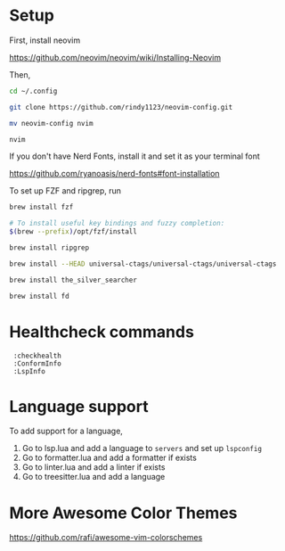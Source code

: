 # Setup

First, install neovim

https://github.com/neovim/neovim/wiki/Installing-Neovim

Then,

```bash
cd ~/.config

git clone https://github.com/rindy1123/neovim-config.git

mv neovim-config nvim

nvim
```

If you don't have Nerd Fonts, install it and set it as your terminal font

https://github.com/ryanoasis/nerd-fonts#font-installation

To set up FZF and ripgrep, run

```bash
brew install fzf

# To install useful key bindings and fuzzy completion:
$(brew --prefix)/opt/fzf/install

brew install ripgrep

brew install --HEAD universal-ctags/universal-ctags/universal-ctags

brew install the_silver_searcher

brew install fd
```

# Healthcheck commands

```
 :checkhealth
 :ConformInfo
 :LspInfo
```

# Language support

To add support for a language,

1. Go to lsp.lua and add a language to `servers` and set up `lspconfig`
1. Go to formatter.lua and add a formatter if exists
1. Go to linter.lua and add a linter if exists
1. Go to treesitter.lua and add a language

# More Awesome Color Themes

https://github.com/rafi/awesome-vim-colorschemes
